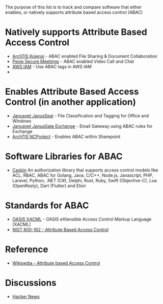 The purpose of this list is to track and compare software that either enables, or natively supports attribute based access control (ABAC)

# Natively supports Attribute Based Access Control

* [ArchTIS Kojensi](https://www.archtis.com/secure-document-collaboration-software-protecting-classified-information/) - ABAC enabled File Sharing & Document Collaboration
* [Pexip Secure Meetings](https://www.pexip.com/products/secure-meetings) - ABAC enabled Video Call and Chat
* [AWS IAM](https://docs.aws.amazon.com/IAM/latest/UserGuide/tutorial_attribute-based-access-control.html) - Use ABAC tags in AWS IAM
* 
# Enables Attribute Based Access Control (in another application)
* [Janusnet JanusSeal](https://www.janusnet.com/janusseal/windows-suite) - File Classification and Tagging for Office and Windows
* [Janusnet JanusGate Exchange](https://www.janusnet.com/janusGATE/Exchange) - Email Gateway using ABAC rules for Exchange
* [ArchTIS NCProtect](https://www.archtis.com/data-discovery-classification-protection-software-secure-collaboration/) - Enables ABAC within Sharepoint


# Software Libraries for ABAC

* [Casbin](https://casbin.org/) An authorization library that supports access control models like ACL, RBAC, ABAC for Golang, Java, C/C++, Node.js, Javascript, PHP, Laravel, Python, .NET (C#), Delphi, Rust, Ruby, Swift (Objective-C), Lua (OpenResty), Dart (Flutter) and Elixir

# Standards for ABAC
* [OASIS XACML](https://groups.oasis-open.org/communities/tc-community-home2?CommunityKey=67afe552-0921-49b7-9a85-018dc7d3ef1d) - OASIS eXtensible Access Control Markup Language (XACML)
* [NIST 800-162 - Attribute Based Access Control](https://csrc.nist.gov/pubs/sp/800/162/upd2/final)

# Reference
* [Wikipedia - Attribute based Access Control](https://en.wikipedia.org/wiki/Attribute-based_access_control) 
# Discussions

* [Hacker News](https://news.ycombinator.com/item?id=43100949)
